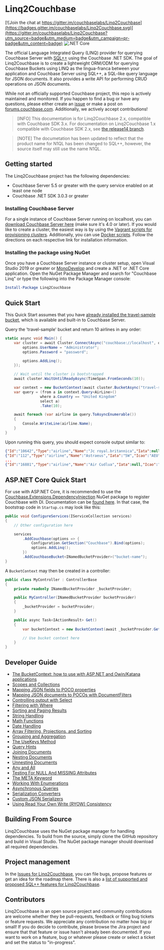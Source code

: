 # Linq2Couchbase

[![Join the chat at https://gitter.im/couchbaselabs/Linq2Couchbase](https://badges.gitter.im/couchbaselabs/Linq2Couchbase.svg)](https://gitter.im/couchbaselabs/Linq2Couchbase?utm_source=badge&utm_medium=badge&utm_campaign=pr-badge&utm_content=badge)
![.NET Core](https://github.com/couchbaselabs/Linq2Couchbase/workflows/.NET%20Core/badge.svg)

The official Language Integrated Query (LINQ) provider for querying Couchbase Server with [SQL++](https://docs.couchbase.com/server/current/n1ql/n1ql-intro/queriesandresults.html) using the Couchbase .NET SDK. The goal of Linq2Couchbase is to create a lightweight ORM/ODM for querying Couchbase Buckets using LINQ as the lingua-franca between your application and Couchbase Server using SQL++, a SQL-like query language for JSON documents. It also provides a write API for performing CRUD operations on JSON documents.

While not an officially supported Couchbase project, this repo is actively maintained and monitored. If you happen to find a bug or have any questions, please either create an [issue](https://github.com/couchbaselabs/linq2couchbase/issues) or make a post on [forums.couchbase.com](https://forums.couchbase.com/c/net-sdk). Additionally, we actively accept contributions!

> [INFO] This documentation is for Linq2Couchbase 2.x, compatible with Couchbase SDK 3.x. For documentation on
> Linq2Couchbase 1.x compatible with Couchbase SDK 2.x, see [the release14 branch](https://github.com/couchbaselabs/Linq2Couchbase/blob/release14/README.md).

> [NOTE]
> The documetation has been updated to reflect that the product name for N1QL has been changed to SQL++, however, the source itself may still use the name N1QL.
## Getting started

The Linq2Couchbase project has the following dependencies:

- Couchbase Server 5.5 or greater with the query service enabled on at least one node
- Couchbase .NET SDK 3.0.3 or greater

### Installing Couchbase Server

For a single instance of Couchbase Server running on localhost, you can [download Couchbase Server here](https://www.couchbase.com/downloads) (make sure it's 4.0 or later). If you would like to create a cluster, the easiest way is by using the [Vagrant scripts for provisioning clusters](https://github.com/couchbaselabs/vagrants). Additionally, you can use [Docker scripts](https://hub.docker.com/r/couchbase/server/). Follow the directions on each respective link for installation information.

### Installing the package using NuGet

Once you have a Couchbase Server instance or cluster setup, open Visual Studio 2019 or greater or [MonoDevelop](http://www.monodevelop.com/) and create a .NET or .NET Core application. Open the NuGet Package Manager and search for "Couchbase Linq" or type the following into the Package Manager console:

```powershell
Install-Package Linq2Couchbase
```

## Quick Start

This Quick Start assumes that you have [already installed the travel-sample bucket](https://docs.couchbase.com/server/current/manage/manage-settings/install-sample-buckets.html), which is available and built-in to Couchbase Server.

Query the 'travel-sample' bucket and return 10 airlines in any order:

```cs
static async void Main() {
    var cluster = await Cluster.ConnectAsync("couchbase://localhost", options => {
        options.UserName = "Administrator";
        options.Password = "password";

        options.AddLinq();
    });

    // Wait until the cluster is bootstrapped
    await cluster.WaitUntilReadyAsync(TimeSpan.FromSeconds(10));

    var context = new BucketContext(await cluster.BucketAsync("travel-sample"));
    var query = (from a in context.Query<AirLine>()
                where a.Country == "United Kingdom"
                select a)
                .Take(10);

    await foreach (var airline in query.ToAsyncEnumerable())
    {
        Console.WriteLine(airline.Name);
    }
}
```

Upon running this query, you should expect console output similar to:

```json
{"Id":"10642","Type":"airline","Name":"Jc royal.britannica","Iata":null,"Icao":"JRB","Callsign":null,"Country":"United Kingdom"}
{"Id":"112","Type":"airline","Name":"Astraeus","Iata":"5W","Icao":"AEU","Callsign":"FLYSTAR","Country":"United Kingdom"}
...
{"Id":"16881","Type":"airline","Name":"Air Cudlua","Iata":null,"Icao":"CUD","Callsign":"Cudlua","Country":"United Kingdom"}
```

## ASP.NET Core Quick Start

For use with ASP.NET Core, it is recommended to use the [Couchbase.Extensions.DependencyInjection](https://www.nuget.org/packages/Couchbase.Extensions.DependencyInjection/) NuGet package to register Couchbase with DI. Documentation can be [found here](https://docs.couchbase.com/dotnet-sdk/current/howtos/managing-connections.html). In that case, the bootstrap code in `Startup.cs` may look like this:

```cs
public void ConfigureServices(IServiceCollection services)
{
    // Other configuration here

    services
        .AddCouchbase(options => {
            Configuration.GetSection("Couchbase").Bind(options);
            options.AddLinq();
        })
        .AddCouchbaseBucket<INamedBucketProvider>("bucket-name");
}

```

A `BucketContext` may then be created in a controller:

```cs
public class MyController : ControllerBase
{
    private readonly INamedBucketProvider _bucketProvider;

    public MyController(INamedBucketProvider bucketProvider)
    {
        _bucketProvider = bucketProvider;
    }

    public async Task<IActionResult> Get()
    {
        var bucketContext = new BucketContext(await _bucketProvider.GetBucketAsync());

        // Use bucket context here
    }
}
```

## Developer Guide

- [The BucketContext: how to use with ASP.NET and Owin/Katana applications](docs/bucket-context.md)
- [Scopes and Collections](docs/scopes-collections.md)
- [Mapping JSON fields to POCO properties](docs/poco-mapping.md)
- [Mapping JSON documents to POCOs with DocumentFilters](docs/document-filters.md)
- [Controlling output with Select](docs/simple-select.md)
- [Filtering with Where](docs/where-clause.md)
- [Sorting and Paging Results](docs/sorting-take-limit.md)
- [String Handling](docs/string-handling.md)
- [Math Functions](docs/math-functions.md)
- [Date Handling](docs/date-handling.md)
- [Array Filtering, Projections, and Sorting](docs/array-filtering-projections.md)
- [Grouping and Aggregation](docs/grouping-aggregation.md)
- [The UseKeys Method](docs/use-keys.md)
- [Query Hints](docs/query-hints.md)
- [Joining Documents](docs/joins.md)
- [Nesting Documents](docs/nest.md)
- [Unnesting Documents](docs/unnest.md)
- [Any and All](docs/any-all.md)
- [Testing For NULL And MISSING Attributes](docs/null-missing-valued.md)
- [The META Keyword](docs/meta-keyword.md)
- [Working With Enumerations](docs/enum.md)
- [Asynchronous Queries](docs/async-queries.md)
- [Serialization Converters](docs/serialization-converters.md)
- [Custom JSON Serializers](docs/custom-serializers.md)
- [Using Read Your Own Write (RYOW) Consistency](docs/ryow.md)

## Building From Source

Linq2Couchbase uses the NuGet package manager for handling dependencies.  To build from the source, simply clone the GitHub repository and build in Visual Studio.  The NuGet package manager should download all required dependencies.

## Project management

In the [Issues for Linq2Couchbase](https://github.com/couchbaselabs/Linq2Couchbase/issues), you can file bugs, propose features or get an idea for the roadmap there. There is also a [list of supported and proposed SQL++ features for Linq2Couchbase](https://docs.google.com/document/d/1hPNZ-qTKpVzQsFwg_1uUueltzNL1wA75L5F-hYF92Cw/edit?usp=sharing).

## Contributors

Linq2Couchbase is an open source project and community contributions are welcome whether they be pull-requests, feedback or filing bug tickets or feature requests. We appreciate any contribution no matter how big or small! If you do decide to contribute, please browse the Jira project and ensure that that feature or issue hasn't already been documented. If you want to work on a feature, bug or whatever please create or select a ticket and set the status to "in-progress".
